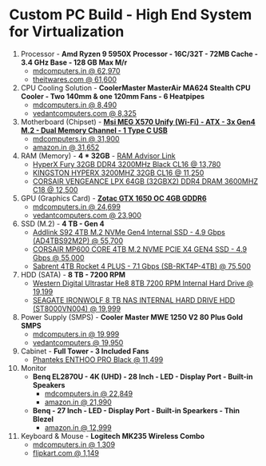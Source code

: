 # Custom PC Build - High End System for Virtualization
1. Processor - **Amd Ryzen 9 5950X Processor - 16C/32T - 72MB Cache - 3.4 GHz Base - 128 GB Max M/r**
   + [mdcomputers.in @ 62,970](https://mdcomputers.in/amd-ryzen-9-5950x-100-100000059wof.html)
   + [theitwares.com @ 61,600](https://www.theitwares.com/amd-ryzen-9-5950x-16-core-3-4-ghz-socket-am4-105w-desktop-processor-100-100000059wof.html?gclid=Cj0KCQiAt8WOBhDbARIsANQLp96wXFHZunmEg1EsSXCCXYrRLojbyX_l9tR5xUUkPiPRk49LYt94bH8aAvSbEALw_wcB)
2. CPU Cooling Solution - **CoolerMaster MasterAir MA624 Stealth CPU Cooler - Two 140mm & one 120mm Fans - 6 Heatpipes**
   + [mdcomputers.in @ 8,490](https://mdcomputers.in/cooler-master-masterair-ma624-stealth-mam-d6ps-314pk-r1.html)
   + [vedantcomputers.com @ 8,325](https://www.vedantcomputers.com/index.php?route=product/product&product_id=4754&gclid=Cj0KCQiAt8WOBhDbARIsANQLp94w0YlUM5CHbaoY0U0dCTf_yaPTfKDV0GziiEMfmz36lgl3maaRVAcaAgG0EALw_wcB)
3. Motherboard (Chipset) - **[Msi MEG X570 Unify (Wi-Fi) - ATX - 3x Gen4 M.2 - Dual Memory Channel - 1 Type C USB](https://www.msi.com/Motherboard/MEG-X570-UNIFY)**
   + [mdcomputers.in @ 31,900](https://mdcomputers.in/msi-meg-x570-unify.html)
   + [amazon.in @ 31,652](https://www.amazon.in/MSI-Gaming-Motherboard-Shield-Xpnader-Z/dp/B07YWF1G9S)
4. RAM (Memory) - **4 * 32GB** - [RAM Advisor Link](https://www.crucial.com/store/advisor)
   + [HyperX Fury 32GB DDR4 3200MHz Black CL16 @ 13,780](https://mdcomputers.in/hyperx-fury-32gb-ddr4-3200mhz-black-hx432c16fb3-32.html)
   + [KINGSTON HYPERX 3200MHZ 32GB CL16 @ 11,250](https://www.vishalperipherals.in/gaming-devices/hyperx-fury-hx432c16fb3-32-32gb-ddr4-3200mhz)
   + [CORSAIR VENGEANCE LPX 64GB (32GBX2) DDR4 DRAM 3600MHZ C18 @ 12,500](https://www.vedantcomputers.com/corsair-vengeance-lpx-64gb-32gbx2-ddr4-dram-3600mhz-c18-memory-kit-black?gclid=Cj0KCQiA_c-OBhDFARIsAIFg3exyABy-4Cn93JoqwFUA6vxaQw3PjNWaNsivPDidNR2w__GRpOiBpyUaAvIPEALw_wcB)
5. GPU (Graphics Card) - **[Zotac GTX 1650 OC 4GB GDDR6](https://www.zotac.com/us/product/graphics_card/zotac-gaming-geforce-gtx-1650-oc-gddr6)**
   + [mdcomputers.in @ 24,699](https://mdcomputers.in/zotac-gtx-1650-oc-4gb-gddr6-zt-t16520f-10l.html)
   + [vedantcomputers.com @ 23,900](https://www.vedantcomputers.com/zotac-gaming-geforce-gtx-1650-oc-4gb-gddr6)
6. SSD (M.2) - **4 TB - Gen 4**
   + [Addlink S92 4TB M.2 NVMe Gen4 Internal SSD - 4.9 Gbps (AD4TBS92M2P) @ 55,700](https://mdcomputers.in/addlink-s92-4tb-m.2-nvme-gen4-ad4tbs92m2p.html)
   + [CORSAIR MP600 CORE 4TB M.2 NVME PCIE X4 GEN4 SSD - 4.9 Gbps @ 55,000](https://www.vishalperipherals.in/corsair-mp600-core-4tb-m-2-nvme-pcie-x4-gen4-ssd)
   + [Sabrent 4TB Rocket 4 PLUS - 7.1 Gbps (SB-RKT4P-4TB) @ 75,500](https://www.primeabgb.com/online-price-reviews-india/sabrent-4tb-rocket-4-plus-nvme-4-0-gen4-pcie-m-2-internal-ssd-sb-rkt4p-4tb/)
8. HDD (SATA) - **8 TB - 7200 RPM**
   + [Western Digital Ultrastar He8 8TB 7200 RPM Internal Hard Drive @ 19,199](https://mdcomputers.in/western-digital-ultrastar-he8-huh728080ale604.html?search=8tb)
   + [SEAGATE IRONWOLF 8 TB NAS INTERNAL HARD DRIVE HDD (ST8000VN004) @ 19,999](https://www.amazon.in/dp/B07SZVVBBK/)
9. Power Supply (SMPS) - **Cooler Master MWE 1250 V2 80 Plus Gold SMPS**
   + [mdcomputers.in @ 19,999](https://mdcomputers.in/cooler-master-mwe-v2-1250-watt-80-plus-gold-mpe-c501-afcag-in.html)
   + [vedantcomputers @ 19,950](https://www.vedantcomputers.com/index.php?route=product/product&product_id=4620)
10. Cabinet - **Full Tower - 3 Included Fans**
    + [Phanteks ENTHOO PRO Black @ 11,499](https://mdcomputers.in/phanteks-enthoo-pro-black-ph-es614ptg-bk.html)
12. Monitor
    + **Benq EL2870U - 4K (UHD) - 28 Inch - LED - Display Port - Built-in Speakers**
      + [mdcomputers.in @ 22,849](https://mdcomputers.in/benq-28-inch-amd-freesync-hdr-el2870u.html)
      + [amazon.in @ 21,990](https://www.amazon.in/BenQ-EL2870U-Response-Brightness-Intelligence/dp/B079HV1TDC)
    + **Benq - 27 Inch - LED - Display Port - Built-in Spearkers - Thin Blezel**
      + [amazon.in @ 12,999](https://www.amazon.in/dp/B073NTCT4R?ref_=pe_3025041_270609711_E_301_dt_1&th=1)
13. Keyboard & Mouse - **Logitech MK235 Wireless Combo**
    + [mdcomputers.in @ 1,309](https://mdcomputers.in/logitech-mk235-920-007939.html)
    + [flipkart.com @ 1,149](https://www.flipkart.com/logitech-mk235-mouse-wireless-laptop-keyboard/p/itmehsezafvbvtnv)
